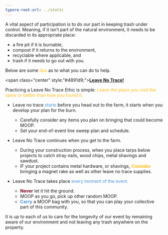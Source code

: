 ```yaml
---
typora-root-url: ../static
---
```


A vital aspect of participation is to do our part in keeping trash under control.  Meaning, if it isn’t part of the natural environment, it needs to be discarded in its appropriate place: 

- a fire pit if it is burnable, 
- compost if it returns to the environment, 
- recyclable where applicable, and 
- trash if it needs to go out with you. 



Below are some <span style="color:#fdb913;">tips</span> as to what you can do to help.

<span class="center" style:"#4891d9;"><u>**Leave No Trace!**</u></span>

Practicing a Leave No Trace Ethic is simple: <span style="color:#fdb913;"> Leave the place you visit the same or better than how you found it.</span>

- Leave no trace <span style="color:#4891d9;"> starts </span>before you head out to the farm, it starts when you develop your plan for the burn.
  - Carefully consider any items you plan on bringing that could become MOOP.
  - Set your end-of-event line sweep plan and schedule.


- Leave No Trace <span style="color:l#4891d9;">continues </span> when you get to the farm.
  - During your construction process, when you place tarps below  projects to catch stray nails, wood chips, metal shavings and sawdust.
  - IF your project contains metal hardware, or shavings, <span style="color:#fdb913;">**Consider**</span> bringing a magnet rake as well as other leave no trace supplies.


- Leave No Trace takes place <span style="color:#4891d9;">every moment of the event.</span>
  - <span style="color:#77011e;">**Never**</span> let it hit the ground.
  - MOOP as you go,  pick up other random MOOP.
  - <span style="color:#4891d9;">**Carry**</span> a MOOP bag with you, so that you can play your collective part of this community.



It is up to each of us to care for the longevity of our event by remaining aware of our environment and not leaving any trash anywhere on the property.

